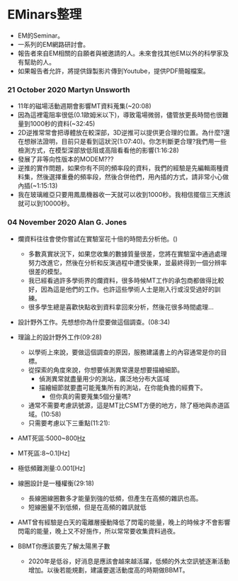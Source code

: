 # EMinars整理
+ EM的Seminar。
+ 一系列的EM網路研討會。
+ 報告者來自EM相關的自願者與被邀請的人。未來會找其他EM以外的科學家及有幫助的人。
+ 如果報告者允許，將提供錄製影片傳到Youtube，提供PDF簡報檔案。

### 21 October 2020 Martyn Unsworth
+ 11年的磁場活動週期會影響MT資料蒐集(~20:08)
+ 因為這裡電阻率很低(0.1歐姆米以下)，導致電場微弱，儘管放更長時間也很難量到1000秒的資料(~32:45)
+ 2D逆推常常會把導體放在較深部，3D逆推可以提供更合理的位置。為什麼?還在想辦法證明，目前只是看到這狀況(1:07:40)。你怎判斷更合理?我們用一些檢測方式，在模型深部放低阻或高阻看看他的影響(1:16:28)
+ 發展了非等向性版本的MODEM???
+ 逆推的實作問題，如果你有不同的頻率段的資料，我們的經驗是先編輯兩種資料集，然後選擇重疊的頻率段，然後合併他們，用內插的方式，請非常小心做內插(~1:15:13)
+ 我在玻璃維亞只要用鳳凰機器收一天就可以收到1000秒。我相信擺個三天應該就可以到10000秒。

### 04 November 2020 Alan G. Jones
+ 爛資料往往會使你嘗試在實驗室花十倍的時間去分析他。()
  + 多數真實狀況下，如果您收集的數據質量很差，您將在實驗室中通過處理努力改進它，然後在分析和反演過程中遭受後果，並最終得到一個分辨率很差的模型。
  + 我已經看過許多學術界的爛資料，很多時候MT工作的承包商都做得比較好，因為這是他們的工作。也許這些學術人士是剛入行或沒受過好的訓練。
  + 很多學生總是喜歡快點收到資料拿回來分析，然後花很多時間處理...
+ 設計野外工作。先想想你為什麼要做這個調查。(08:34)
+ 理論上的設計野外工作(09:28)
  + 以學術上來說，要做這個調查的原因，服務建議書上的內容通常是你的目標。
  + 從探索的角度來說，你想要偵測異常還是想要描繪細節。
    + 偵測異常就盡量用少的測站，廣泛地分布大區域
    + 描繪細節就要盡可能蒐集所有的測站，在你能負擔的經費下。
      + 但你真的需要蒐集5個分量嗎?  
  + 通常不需要考慮訊號源，這是MT比CSMT方便的地方，除了極地與赤道區域。(10:58)
  + 只需要考慮以下三重點(11:21):


+ AMT死區:5000~800[Hz](28:20)
+ MT死區:8~0.1[Hz]
+ 極低頻難測量:0.001[Hz]

+ 線圈設計是一種權衡(29:18)
  + 長線圈線圈數多才能量到強的低頻，但產生在高頻的雜訊也高。
  + 短線圈量不到低頻，但是在高頻的雜訊就低
+ AMT曾有經驗是白天的電離層擾動降低了閃電的能量，晚上的時候才不會影響閃電的能量，晚上又不好施作，所以常常要收集資料過夜。

+ BBMT你應該要先了解太陽黑子數
  + 2020年是低谷，好消息是應該會越來越活躍，低頻的外太空訊號逐漸活動增加。以後若能規劃，建議要選活動度高的時期做BBMT。

